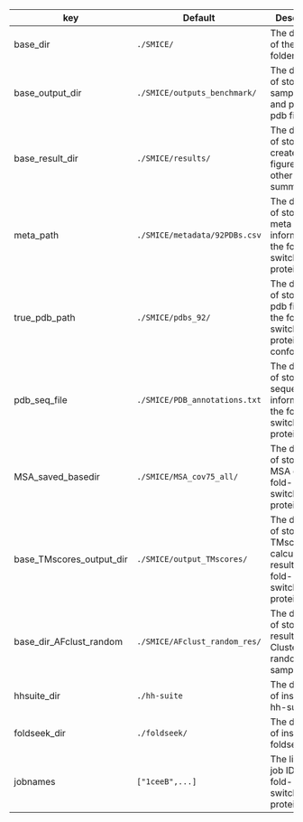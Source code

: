 | key               |  Default   |         Description                                                                                                                  |
|---------------------|-------------|----------------------------------------------------------------------------------------------------------------------------------------|
| base_dir                  |  `./SMICE/` |          The directory of the SMICE folder                     |
| base_output_dir    |  `./SMICE/outputs_benchmark/` |      The directory of storing the sampled MSA and predicted pdb files               |
| base_result_dir | `./SMICE/results/` | The directory of storing the created figures and other summary files                              |
| meta_path         | `./SMICE/metadata/92PDBs.csv` |     The directory of storing the meta information of the fold-switching proteins                 |
| true_pdb_path     | `./SMICE/pdbs_92/` |  The directory of storing the pdb files of the fold-switching proteins' conformations |
| pdb_seq_file     | `./SMICE/PDB_annotations.txt` |  The directory of storing the sequence information of the fold-switching proteins |
| MSA_saved_basedir | `./SMICE/MSA_cov75_all/`   | The directory of storing the MSA of the fold-switching proteins                                    |
| base_TMscores_output_dir   | `./SMICE/output_TMscores/`   | The directory of storing the TMscore calculation results of the fold-switching proteins    |
| base_dir_AFclust_random   | `./SMICE/AFclust_random_res/`   | The directory of storing the results of AF-Cluster and random sampling |
| hhsuite_dir          | `./hh-suite`   |  The directory of installed hh-suite                                                     |
| foldseek_dir        | `./foldseek/` | The directory of installed foldseek     |
| jobnames        | `["1ceeB",...]` | The list of the job IDs for the fold-switching proteins    |


